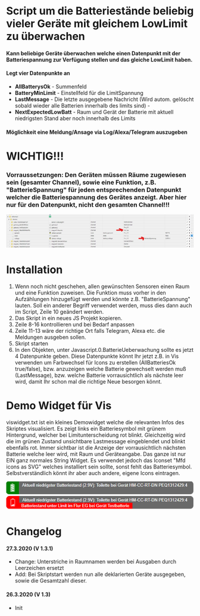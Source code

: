 # Script um die Batteriestände beliebig vieler Geräte mit gleichem LowLimit zu überwachen

#### Kann beliebige Geräte überwachen welche einen Datenpunkt mit der Batteriespannung zur Verfügung stellen und das gleiche LowLimit haben.
#### Legt vier Datenpunkte an 
* **AllBatterysOk** - Summenfeld 
* **BatteryMinLimit** - Einstellfeld für die LimitSpannung  
* **LastMessage** - Die letzte ausgegebene Nachricht (Wird autom. gelöscht sobald wieder alle Batterien innerhalb des limits sind) - 
* **NextExpectedLowBatt** - Raum und Gerät der Batterie mit aktuell niedrigsten Stand aber noch innerhalb des Limits
#### Möglichkeit eine Meldung/Ansage via Log/Alexa/Telegram auszugeben

# WICHTIG!!!  
### **Vorraussetzungen:** Den Geräten müssen Räume zugewiesen sein (gesamter Channel), sowie eine Funktion, z.B. "BatterieSpannung" für jeden entsprechenden Datenpunkt welcher die Batteriespannung des Gerätes anzeigt. **Aber hier nur für den Datenpunkt, nicht den gesamten Channel!!!**  
![batterienauswertungtut1.jpg](/admin/batterienauswertungtut1.jpg) 

# Installation
1. Wenn noch nicht geschehen, allen gewünschten Sensoren einen Raum und eine Funktion zuweisen. Die Funktion muss vorher in den Aufzählungen hinzugefügt werden und könnte z.B. "BatterieSpannung" lauten. Soll ein anderer Begriff verwendet werden, muss dies dann auch im Script, Zeile 10 geändert werden.
2. Das Skript in ein neues JS Projekt kopieren.
3. Zeile 8-16 kontrollieren und bei Bedarf anpassen
4. Zeile 11-13 wäre der richtige Ort falls Telegram, Alexa etc. die Meldungen ausgeben sollen.
5. Skript starten
6. In den Objekten, unter Javascript.0.BatterieUeberwachung sollte es jetzt 4 Datenpunkte geben. Diese Datenpunkte könnt Ihr jetzt z.B. in Vis verwenden um Farbwechsel für Icons zu erstellen (AllBatteriesOk true/false), bzw. anzuzeigen welche Batterie gewechselt werden muß (LastMessage), bzw. welche Batterie vorrausichtlich als nächste leer wird, damit Ihr schon mal die richtige Neue besorgen könnt.

# Demo Widget für Vis
viswidget.txt ist ein kleines Demowidget welche die relevanten Infos des Skriptes visualisiert. Es zeigt links ein Batteriesymbol mit grünem Hintergrund, welcher bei Limitunterscheidung rot blinkt. Gleichzeitig wird die im grünen Zustand unsichtbare Lastmessage eingeblendet und blinkt ebenfalls rot. Immer sichtbar ist die Anzeige der vorrausichtlich nächsten Batterie welche leer wird, mit Raum und Geräteangabe. Das ganze ist nur EIN ganz normales String Widget. Es verwendet jedoch das Iconset "Mfd icons as SVG" welches installiert sein sollte, sonst fehlt das Batteriesymbol. Selbstverständlich könnt ihr aber auch andere, eigene Icons eintragen.  

![battok.png](/admin/battok.png) 
![battalarm1.png](/admin/battalarm1.png) 

# Changelog

#### 27.3.2020 (V 1.3.1)
* Change: Unterstriche in Raumnamen werden bei Ausgaben durch Leerzeichen ersetzt  
* Add: Bei Skriptstart werden nun alle deklarierten Geräte ausgegeben, sowie die Gesamtzahl dieser.
#### 26.3.2020 (V 1.3)
* Init  

